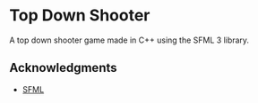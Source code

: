 # Top Down Shooter

A top down shooter game made in C++ using the SFML 3 library.

## Acknowledgments

* [SFML](https://www.sfml-dev.org/)
